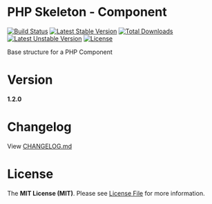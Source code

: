 # PHP Skeleton - Component

[![Build Status](https://travis-ci.org/mostofreddy/php-skeleton-component.svg?branch=master)](https://travis-ci.org/mostofreddy/php-skeleton-component)
[![Latest Stable Version](https://poser.pugx.org/mostofreddy/phpskeletoncomponent/v/stable.svg)](https://packagist.org/packages/mostofreddy/phpskeletoncomponent)
[![Total Downloads](https://poser.pugx.org/mostofreddy/phpskeletoncomponent/downloads.svg)](https://packagist.org/packages/mostofreddy/phpskeletoncomponent)
[![Latest Unstable Version](https://poser.pugx.org/mostofreddy/phpskeletoncomponent/v/unstable.svg)](https://packagist.org/mostofreddy/phpskeletoncomponent)
[![License](https://poser.pugx.org/mostofreddy/phpskeletoncomponent/license.svg)](https://packagist.org/packages/mostofreddy/phpskeletoncomponent)

Base structure for a PHP Component

# Version

__1.2.0__

# Changelog

View [CHANGELOG.md](CHANGELOG.md)

# License

The __MIT License (MIT)__. Please see [License File](LICENSE.md) for more information.


